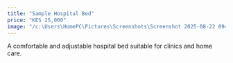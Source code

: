 ```yaml
---
title: "Sample Hospital Bed"
price: "KES 25,000"
image: "/c:\Users\HomePC\Pictures\Screenshots\Screenshot 2025-08-22 094811.png"
---
```

A comfortable and adjustable hospital bed suitable for clinics and home care.
